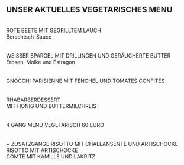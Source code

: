 ## UNSER AKTUELLES VEGETARISCHES MENU
<br>
ROTE BEETE MIT GEGRILLTEM LAUCH<br>
Borschtsch-Sauce<br>
<br>
<br>
WEISSER SPARGEL MIT DRILLINGEN UND GERÄUCHERTE BUTTER<br>
Erbsen, Molke und Estragon<br>
<br>
<br>
GNOCCHI PARISIENNE MIT FENCHEL UND TOMATES CONFITES<br>
<br>
<br>
RHABARBERDESSERT <br>
MIT HONIG UND BUTTERMILCHREIS<br>
<br>
<br>
4 GANG MENU VEGETARISCH 60 EURO<br>
<br>
<br>
+ ZUSATZGÄNGE
RISOTTO MIT CHALLANSENTE UND ARTISCHOCKE <br>
RISOTTO MIT ARTISCHOCKE<br>
COMTÉ MIT KAMILLE UND LAKRITZ<br>
